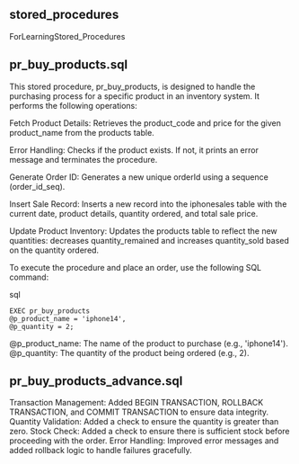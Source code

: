 ## stored_procedures
ForLearningStored_Procedures

## pr_buy_products.sql

This stored procedure, pr_buy_products, is designed to handle the purchasing process for a specific product in an inventory system. It performs the following operations:

Fetch Product Details:
        Retrieves the product_code and price for the given product_name from the products table.

Error Handling:
        Checks if the product exists. If not, it prints an error message and terminates the procedure.

Generate Order ID:
        Generates a new unique orderId using a sequence (order_id_seq).

Insert Sale Record:
        Inserts a new record into the iphonesales table with the current date, product details, quantity ordered, and total sale price.

Update Product Inventory:
        Updates the products table to reflect the new quantities: decreases quantity_remained and increases quantity_sold based on the quantity ordered.




To execute the procedure and place an order, use the following SQL command:

sql

    EXEC pr_buy_products
    @p_product_name = 'iphone14', 
    @p_quantity = 2;

@p_product_name: The name of the product to purchase (e.g., 'iphone14').
@p_quantity: The quantity of the product being ordered (e.g., 2).

## pr_buy_products_advance.sql

Transaction Management: Added BEGIN TRANSACTION, ROLLBACK TRANSACTION, and COMMIT TRANSACTION to ensure data integrity.
Quantity Validation: Added a check to ensure the quantity is greater than zero.
Stock Check: Added a check to ensure there is sufficient stock before proceeding with the order.
Error Handling: Improved error messages and added rollback logic to handle failures gracefully.


